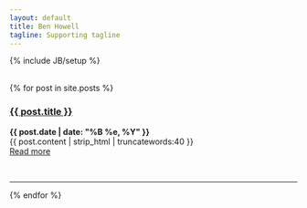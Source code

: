 ```yaml
---
layout: default
title: Ben Howell
tagline: Supporting tagline
---
```

{% include JB/setup %}
<br/>
<br/>

<!--<div class="blog-index">
  {% for post in site.posts %}
  <h3><a href="{{ post.url }}">{{ post.title }}</a></h3><p><strong>{{ post.date | date: "%B %e, %Y" }}</strong><br>
  {{ post.content | strip_html | truncatewords:40 }}<br>
  <a href="{{ post.url }}">Read more</a><br/><hr>
  {% endfor %}
</div>-->





{% for post in site.posts %}
<!-- <div class="blog-index"> -->
<div class="intro">

<div class="intro-txt">
<h3><a href="{{ post.url }}">{{ post.title }}</a></h3><p><strong>{{ post.date | date: "%B %e, %Y" }}</strong><br>
{{ post.content | strip_html | truncatewords:40 }}<br>
<a href="{{ post.url }}">Read more</a>
</div>

<div class="intro-img-border">
<div class="intro-img-bevel">
<div class="intro-img-sml">
<!-- <img class="intro-img-small" src="{{ASSET_PATH}}/bootstrap/img/eventbus_250.jpg"/> -->
</div>
</div>
</div>

</div>
<!-- </div> -->
<br/><hr>
{% endfor %}